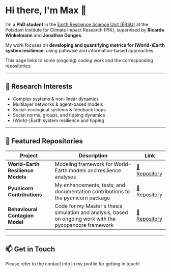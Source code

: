 # Hi there, I'm Max   👋

I’m a **PhD student** in the [Earth Resilience Science Unit (ERSU)](https://www.pik-potsdam.de) at the Potsdam Institute for Climate Impact Research (PIK), supervised by **Ricarda Winkelmann** and **Jonathan Donges**.  

My work focuses on **developing and quantifying metrics for (World-)Earth system resilience**, using pathwise and information-based approaches.  

This page links to some (ongoing) coding work and the corresponding repositories. 

---

## 🔬 Research Interests  
- Complex systems & non-linear dynamics  
- Multilayer networks & agent-based models  
- Social-ecological systems & feedback loops  
- Social norms, groups, and tipping dynamics  
- (World-)Earth system resilience and tipping  

---

## 📂 Featured Repositories  

| Project | Description | Link |
|----------|-------------|------|
| **World-Earth Resilience Models** | Modeling framework for World-Earth models and resilience analyses | [🔗 Repository](https://github.com/janderie/WES_Resilience) |
| **Pyunicorn Contributions** | My enhancements, tests, and documentation contributions to the pyunicorn package | [🔗 Repository](https://github.com/pik-copan/pyunicorn) |
| **Behavioural Contagion Model** | Code for my Master's thesis simulation and analysis, based on ongoing work with the pycopancore framework | [🔗 Repository](https://github.com/zugnachpankow/pycopancore-nexploit) |

---

## 📫 Get in Touch  

Please refer to the contact info in my profile for getting in touch!
